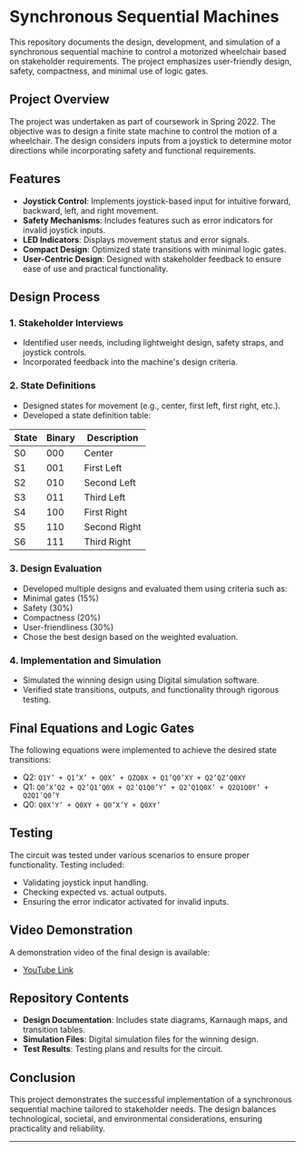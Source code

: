 # Synchronous Sequential Machines

This repository documents the design, development, and simulation of a synchronous sequential machine to control a motorized wheelchair based on stakeholder requirements. The project emphasizes user-friendly design, safety, compactness, and minimal use of logic gates.

## Project Overview

The project was undertaken as part of coursework in Spring 2022. The objective was to design a finite state machine to control the motion of a wheelchair. The design considers inputs from a joystick to determine motor directions while incorporating safety and functional requirements.

## Features

- **Joystick Control**: Implements joystick-based input for intuitive forward, backward, left, and right movement.
- **Safety Mechanisms**: Includes features such as error indicators for invalid joystick inputs.
- **LED Indicators**: Displays movement status and error signals.
- **Compact Design**: Optimized state transitions with minimal logic gates.
- **User-Centric Design**: Designed with stakeholder feedback to ensure ease of use and practical functionality.

## Design Process

### 1. Stakeholder Interviews
- Identified user needs, including lightweight design, safety straps, and joystick controls.
- Incorporated feedback into the machine's design criteria.

### 2. State Definitions
- Designed states for movement (e.g., center, first left, first right, etc.).
- Developed a state definition table:

| State | Binary | Description    |
|-------|--------|----------------|
| S0    | 000    | Center         |
| S1    | 001    | First Left     |
| S2    | 010    | Second Left    |
| S3    | 011    | Third Left     |
| S4    | 100    | First Right    |
| S5    | 110    | Second Right   |
| S6    | 111    | Third Right    |

### 3. Design Evaluation
- Developed multiple designs and evaluated them using criteria such as:
- Minimal gates (15%)
- Safety (30%)
- Compactness (20%)
- User-friendliness (30%)
- Chose the best design based on the weighted evaluation.

### 4. Implementation and Simulation
- Simulated the winning design using Digital simulation software.
- Verified state transitions, outputs, and functionality through rigorous testing.

## Final Equations and Logic Gates
The following equations were implemented to achieve the desired state transitions:
- Q2: `Q1Y’ + Q1’X’ + Q0X’ + QZQ0X + Q1’Q0’XY + Q2’QZ’Q0XY`
- Q1: `Q0’X’Q2 + Q2’Q1’Q0X + Q2’Q1Q0’Y’ + Q2’Q1Q0X’ + Q2Q1Q0Y’ + Q2Q1’Q0’Y`
- Q0: `Q0X’Y’ + Q0XY + Q0’X’Y + Q0XY’`

## Testing
The circuit was tested under various scenarios to ensure proper functionality. Testing included:
- Validating joystick input handling.
- Checking expected vs. actual outputs.
- Ensuring the error indicator activated for invalid inputs.

## Video Demonstration
A demonstration video of the final design is available:
- [YouTube Link](https://youtu.be/DAnCLOoJpyQ)

## Repository Contents
- **Design Documentation**: Includes state diagrams, Karnaugh maps, and transition tables.
- **Simulation Files**: Digital simulation files for the winning design.
- **Test Results**: Testing plans and results for the circuit.

## Conclusion
This project demonstrates the successful implementation of a synchronous sequential machine tailored to stakeholder needs. The design balances technological, societal, and environmental considerations, ensuring practicality and reliability.

---
